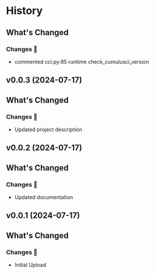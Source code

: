 # History

<!-- latest-start -->

<!-- Release notes generated using configuration in .github/release.yml at main -->

## What's Changed

### Changes 🎉


-   commented cci.py:85 runtime check_cumulusci_version

<!-- latest-stop -->
## v0.0.3 (2024-07-17)

<!-- Release notes generated using configuration in .github/release.yml at main -->

## What's Changed

### Changes 🎉


-   Updated project description



## v0.0.2 (2024-07-17)

<!-- Release notes generated using configuration in .github/release.yml at main -->

## What's Changed

### Changes 🎉


-   Updated documentation

## v0.0.1 (2024-07-17)

<!-- Release notes generated using configuration in .github/release.yml at main -->

## What's Changed

### Changes 🎉


-   Initial Upload

<!-- latest-stop -->
